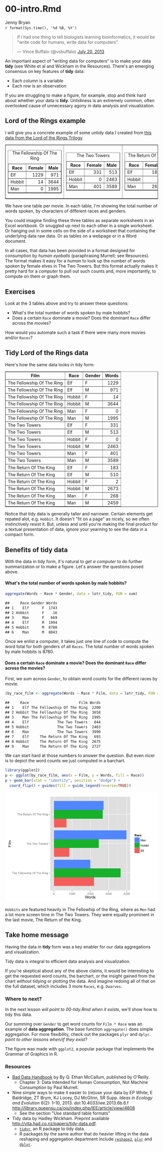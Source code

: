 # 00-intro.Rmd
Jenny Bryan  
`r format(Sys.time(), '%d %B, %Y')`  

<blockquote class="twitter-tweet" lang="en"><p>If I had one thing to tell biologists learning bioinformatics, it would be &quot;write code for humans, write data for computers&quot;.</p>&mdash; Vince Buffalo (@vsbuffalo) <a href="https://twitter.com/vsbuffalo/statuses/358699162679787521">July 20, 2013</a></blockquote>

An important aspect of "writing data for computers" is to make your data __tidy__ (see White et al and Wickham in the Resources). There's an emerging consensus on key features of __tidy__ data:

  * Each column is a variable
  * Each row is an observation

If you are struggling to make a figure, for example, stop and think hard about whether your data is __tidy__. Untidiness is an extremely common, often overlooked cause of unnecessary agony in data analysis and visualization.

## Lord of the Rings example

I will give you a concrete example of some untidy data I created from [this data from the Lord of the Rings Trilogy](https://github.com/jennybc/lotr).




<table border = 1>
<tr>
<td>
<!-- html table generated in R 3.1.0 by xtable 1.7-3 package -->
<!-- Wed Jul 23 16:07:08 2014 -->
<TABLE border=1>
<CAPTION ALIGN="top"> The Fellowship Of The Ring </CAPTION>
<TR> <TH> Race </TH> <TH> Female </TH> <TH> Male </TH>  </TR>
  <TR> <TD> Elf </TD> <TD align="right"> 1229 </TD> <TD align="right"> 971 </TD> </TR>
  <TR> <TD> Hobbit </TD> <TD align="right"> 14 </TD> <TD align="right"> 3644 </TD> </TR>
  <TR> <TD> Man </TD> <TD align="right"> 0 </TD> <TD align="right"> 1995 </TD> </TR>
   </TABLE>
</td>
<td>
<!-- html table generated in R 3.1.0 by xtable 1.7-3 package -->
<!-- Wed Jul 23 16:07:08 2014 -->
<TABLE border=1>
<CAPTION ALIGN="top"> The Two Towers </CAPTION>
<TR> <TH> Race </TH> <TH> Female </TH> <TH> Male </TH>  </TR>
  <TR> <TD> Elf </TD> <TD align="right"> 331 </TD> <TD align="right"> 513 </TD> </TR>
  <TR> <TD> Hobbit </TD> <TD align="right"> 0 </TD> <TD align="right"> 2463 </TD> </TR>
  <TR> <TD> Man </TD> <TD align="right"> 401 </TD> <TD align="right"> 3589 </TD> </TR>
   </TABLE>
</td>
<td>
<!-- html table generated in R 3.1.0 by xtable 1.7-3 package -->
<!-- Wed Jul 23 16:07:08 2014 -->
<TABLE border=1>
<CAPTION ALIGN="top"> The Return Of The King </CAPTION>
<TR> <TH> Race </TH> <TH> Female </TH> <TH> Male </TH>  </TR>
  <TR> <TD> Elf </TD> <TD align="right"> 183 </TD> <TD align="right"> 510 </TD> </TR>
  <TR> <TD> Hobbit </TD> <TD align="right"> 2 </TD> <TD align="right"> 2673 </TD> </TR>
  <TR> <TD> Man </TD> <TD align="right"> 268 </TD> <TD align="right"> 2459 </TD> </TR>
   </TABLE>
</td>
</tr>
</table>

We have one table per movie. In each table, I'm showing the total number of words spoken, by characters of different races and genders.

You could imagine finding these three tables as separate worksheets in an Excel workbook. Or snuggled up next to each other in a single worksheet. Or hanging out in some cells on the side of a worksheet that containing the underlying data raw data. Or as tables on a webpage or in a Word document.

In all cases, that data has been provided in a format designed for consumption by *human eyeballs* (paraphrasing Murrell; see Resources). The format makes it easy for a *human* to look up the number of words spoken by female elves in The Two Towers. But this format actually makes it pretty hard for a *computer* to pull out such counts and, more importantly, to compute on them or graph them.

## Exercises

Look at the 3 tables above and try to answer these questions:

  * What's the total number of words spoken by male hobbits?
  * Does a certain `Race` dominate a movie? Does the dominant `Race` differ across the movies?
  
How would you automate such a task if there were many more movies and/or `Races`?

## Tidy Lord of the Rings data

Here's how the same data looks in tidy form:

<!-- html table generated in R 3.1.0 by xtable 1.7-3 package -->
<!-- Wed Jul 23 16:07:09 2014 -->
<TABLE border=1>
<TR> <TH> Film </TH> <TH> Race </TH> <TH> Gender </TH> <TH> Words </TH>  </TR>
  <TR> <TD> The Fellowship Of The Ring </TD> <TD> Elf </TD> <TD> F </TD> <TD align="right"> 1229 </TD> </TR>
  <TR> <TD> The Fellowship Of The Ring </TD> <TD> Elf </TD> <TD> M </TD> <TD align="right"> 971 </TD> </TR>
  <TR> <TD> The Fellowship Of The Ring </TD> <TD> Hobbit </TD> <TD> F </TD> <TD align="right"> 14 </TD> </TR>
  <TR> <TD> The Fellowship Of The Ring </TD> <TD> Hobbit </TD> <TD> M </TD> <TD align="right"> 3644 </TD> </TR>
  <TR> <TD> The Fellowship Of The Ring </TD> <TD> Man </TD> <TD> F </TD> <TD align="right"> 0 </TD> </TR>
  <TR> <TD> The Fellowship Of The Ring </TD> <TD> Man </TD> <TD> M </TD> <TD align="right"> 1995 </TD> </TR>
  <TR> <TD> The Two Towers </TD> <TD> Elf </TD> <TD> F </TD> <TD align="right"> 331 </TD> </TR>
  <TR> <TD> The Two Towers </TD> <TD> Elf </TD> <TD> M </TD> <TD align="right"> 513 </TD> </TR>
  <TR> <TD> The Two Towers </TD> <TD> Hobbit </TD> <TD> F </TD> <TD align="right"> 0 </TD> </TR>
  <TR> <TD> The Two Towers </TD> <TD> Hobbit </TD> <TD> M </TD> <TD align="right"> 2463 </TD> </TR>
  <TR> <TD> The Two Towers </TD> <TD> Man </TD> <TD> F </TD> <TD align="right"> 401 </TD> </TR>
  <TR> <TD> The Two Towers </TD> <TD> Man </TD> <TD> M </TD> <TD align="right"> 3589 </TD> </TR>
  <TR> <TD> The Return Of The King </TD> <TD> Elf </TD> <TD> F </TD> <TD align="right"> 183 </TD> </TR>
  <TR> <TD> The Return Of The King </TD> <TD> Elf </TD> <TD> M </TD> <TD align="right"> 510 </TD> </TR>
  <TR> <TD> The Return Of The King </TD> <TD> Hobbit </TD> <TD> F </TD> <TD align="right"> 2 </TD> </TR>
  <TR> <TD> The Return Of The King </TD> <TD> Hobbit </TD> <TD> M </TD> <TD align="right"> 2673 </TD> </TR>
  <TR> <TD> The Return Of The King </TD> <TD> Man </TD> <TD> F </TD> <TD align="right"> 268 </TD> </TR>
  <TR> <TD> The Return Of The King </TD> <TD> Man </TD> <TD> M </TD> <TD align="right"> 2459 </TD> </TR>
   </TABLE>

Notice that tidy data is generally taller and narrower. Certain elements get repated alot, e.g. `Hobbit`. It doesn't "fit on a page" as nicely, so we often instinctively resist it. But, unless and until you're making the final product for a textual presentation of data, ignore your yearning to see the data in a compact form.

## Benefits of tidy data

With the data in tidy form, it's natural to *get a computer* to do further summarization or to make a figure. Let's answer the questions posed above.

#### What's the total number of words spoken by male hobbits?


```r
aggregate(Words ~ Race * Gender, data = lotr_tidy, FUN = sum)
```

```
##     Race Gender Words
## 1    Elf      F  1743
## 2 Hobbit      F    16
## 3    Man      F   669
## 4    Elf      M  1994
## 5 Hobbit      M  8780
## 6    Man      M  8043
```

Once we enlist a computer, it takes just one line of code to compute the word total for both genders of all `Races`. The total number of words spoken by male hobbits is 8780.

#### Does a certain `Race` dominate a movie? Does the dominant `Race` differ across the movies?

First, we sum across `Gender`, to obtain word counts for the different races by movie.




```r
(by_race_film <- aggregate(Words ~ Race * Film, data = lotr_tidy, FUN = sum))
```

```
##     Race                       Film Words
## 1    Elf The Fellowship Of The Ring  2200
## 2 Hobbit The Fellowship Of The Ring  3658
## 3    Man The Fellowship Of The Ring  1995
## 4    Elf             The Two Towers   844
## 5 Hobbit             The Two Towers  2463
## 6    Man             The Two Towers  3990
## 7    Elf     The Return Of The King   693
## 8 Hobbit     The Return Of The King  2675
## 9    Man     The Return Of The King  2727
```
We can start hard at those numbers to answer the question. But even nicer is to depict the word counts we just computed in a barchart. 


```r
library(ggplot2)
p <- ggplot(by_race_film, aes(x = Film, y = Words, fill = Race))
p + geom_bar(stat = "identity", position = "dodge") +
  coord_flip() + guides(fill = guide_legend(reverse=TRUE))
```

![plot of chunk barchart-lotr-words-by-film-race](./00-intro_files/figure-html/barchart-lotr-words-by-film-race.png) 

`Hobbits` are featured heavily in The Fellowhip of the Ring, where as `Men` had a lot more screen time in The Two Towers. They were equally prominent in the last movie, The Return of the King.

## Take home message

Having the data in __tidy__ form was a key enabler for our data aggregations and visualization.

Tidy data is integral to efficient data analysis and visualization.

If you're skeptical about any of the above claims, it would be interesting to get the requested word counts, the barchart, or the insight gained from the chart *without* tidying or plotting the data. And imagine redoing all of that on the full dataset, which includes 3 more `Races`, e.g. `Dwarves`.

### Where to next?

In the next lesson *will point to 00-tidy.Rmd when it exists*, we'll show how to tidy this data.

Our summing over `Gender` to get word counts for `Film * Race` was an example of __data aggregation__. The base function `aggregate()` does simple aggregation. For more flexibility, check out the packages `plyr` and `dplyr`. *point to other lessons when/if they exist?*

The figure was made with `ggplot2`, a popular package that implements the Grammar of Graphics in R.

### Resources

  * [Bad Data Handbook](http://shop.oreilly.com/product/0636920024422.do) by By Q. Ethan McCallum, published by O'Reilly.
    - Chapter 3: Data Intended for Human Consumption, Not Machine Consumption by Paul Murrell.
  * Nine simple ways to make it easier to (re)use your data by EP White, E Baldridge, ZT Brym, KJ Locey, DJ McGlinn, SR Supp. *Ideas in Ecology and Evolution* 6(2): 1–10, 2013. doi:10.4033/iee.2013.6b.6.f <http://library.queensu.ca/ojs/index.php/IEE/article/view/4608>
    - See the section "Use standard table formats"
  * Tidy data by Hadley Wickham. Preprint available <http://vita.had.co.nz/papers/tidy-data.pdf>.
    - [`tidyr`](https://github.com/hadley/tidyr), an R package to tidy data.
    - R packages by the same author that do heavier lifting in the data reshaping and aggregation department include [`reshape2`](https://github.com/hadley/reshape), [`plyr`](https://github.com/hadley/plyr) and [`dplyr`](https://github.com/hadley/dplyr).
    


